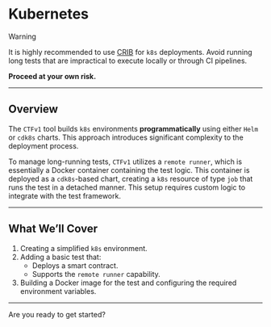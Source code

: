 # Kubernetes

> [!WARNING]
> It is highly recommended to use [CRIB](https://github.com/smartcontractkit/crib) for `k8s` deployments.
> Avoid running long tests that are impractical to execute locally or through CI pipelines.
>
> **Proceed at your own risk.**

---

## Overview

The `CTFv1` tool builds `k8s` environments **programmatically** using either `Helm` or `cdk8s` charts. This approach introduces significant complexity to the deployment process.

To manage long-running tests, `CTFv1` utilizes a `remote runner`, which is essentially a Docker container containing the test logic. This container is deployed as a `cdk8s`-based chart, creating a `k8s` resource of type `job` that runs the test in a detached manner. This setup requires custom logic to integrate with the test framework.

---

## What We’ll Cover

1. Creating a simplified `k8s` environment.
2. Adding a basic test that:
   - Deploys a smart contract.
   - Supports the `remote runner` capability.
3. Building a Docker image for the test and configuring the required environment variables.

---

Are you ready to get started?
